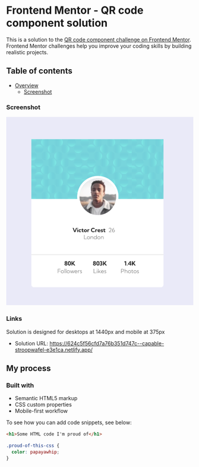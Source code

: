 # Frontend Mentor - QR code component solution

This is a solution to the [QR code component challenge on Frontend Mentor](https://www.frontendmentor.io/challenges/qr-code-component-iux_sIO_H). Frontend Mentor challenges help you improve your coding skills by building realistic projects.

## Table of contents

- [Overview](#overview)
  - [Screenshot](#desktop-screenshot)

### Screenshot

![](./desktop-screenshot.png)

### Links

Solution is designed for desktops at 1440px and mobile at 375px

- Solution URL: https://624c5f56cfd7a76b351d747c--capable-stroopwafel-e3e1ca.netlify.app/

## My process

### Built with

- Semantic HTML5 markup
- CSS custom properties
- Mobile-first workflow

To see how you can add code snippets, see below:

```html
<h1>Some HTML code I'm proud of</h1>
```

```css
.proud-of-this-css {
  color: papayawhip;
}
```
